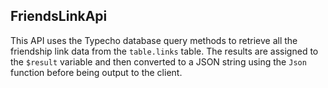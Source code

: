 ## FriendsLinkApi

This API uses the Typecho database query methods to retrieve all the friendship link data from the `table.links` table. The results are assigned to the `$result` variable and then converted to a JSON string using the `Json` function before being output to the client.
